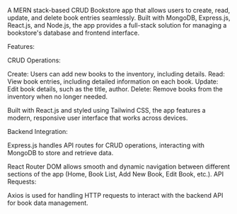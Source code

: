A MERN stack-based CRUD Bookstore app that allows users to create, read, update, and delete book entries seamlessly. Built with MongoDB, Express.js, React.js, and Node.js, the app provides a full-stack solution for managing a bookstore's database and frontend interface.

Features:

CRUD Operations:

Create: Users can add new books to the inventory, including details.
Read: View book entries, including detailed information on each book.
Update: Edit book details, such as the title, author.
Delete: Remove books from the inventory when no longer needed.

Built with React.js and styled using Tailwind CSS, the app features a modern, responsive user interface that works across devices.

Backend Integration:

Express.js handles API routes for CRUD operations, interacting with MongoDB to store and retrieve data.

React Router DOM allows smooth and dynamic navigation between different sections of the app (Home, Book List, Add New Book, Edit Book, etc.).
API Requests:

Axios is used for handling HTTP requests to interact with the backend API for book data management.
